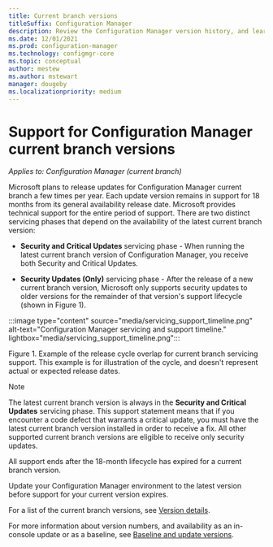 ```yaml
---
title: Current branch versions
titleSuffix: Configuration Manager
description: Review the Configuration Manager version history, and learn about the phases of service offered.
ms.date: 12/01/2021
ms.prod: configuration-manager
ms.technology: configmgr-core
ms.topic: conceptual
author: mestew
ms.author: mstewart
manager: dougeby
ms.localizationpriority: medium
---
```


# Support for Configuration Manager current branch versions

*Applies to: Configuration Manager (current branch)*

Microsoft plans to release updates for Configuration Manager current branch a few times per year. Each update version remains in support for 18 months from its general availability release date. Microsoft provides technical support for the entire period of support. There are two distinct servicing phases that depend on the availability of the latest current branch version:

- **Security and Critical Updates** servicing phase - When running the latest current branch version of Configuration Manager, you receive both Security and Critical Updates.

- **Security Updates (Only)** servicing phase - After the release of a new current branch version, Microsoft only supports security updates to older versions for the remainder of that version's support lifecycle (shown in Figure 1).

:::image type="content" source="media/servicing_support_timeline.png" alt-text="Configuration Manager servicing and support timeline." lightbox="media/servicing_support_timeline.png":::

Figure 1. Example of the release cycle overlap for current branch servicing support. This example is for illustration of the cycle, and doesn't represent actual or expected release dates.

> [!NOTE]
> The latest current branch version is always in the **Security and Critical Updates** servicing phase. This support statement means that if you encounter a code defect that warrants a critical update, you must have the latest current branch version installed in order to receive a fix. All other supported current branch versions are eligible to receive only security updates.
>
> All support ends after the 18-month lifecycle has expired for a current branch version.
>
> Update your Configuration Manager environment to the latest version before support for your current version expires.

For a list of the current branch versions, see [Version details](updates.md#version-details).

For more information about version numbers, and availability as an in-console update or as a baseline, see [Baseline and update versions](updates.md#bkmk_Baselines).
